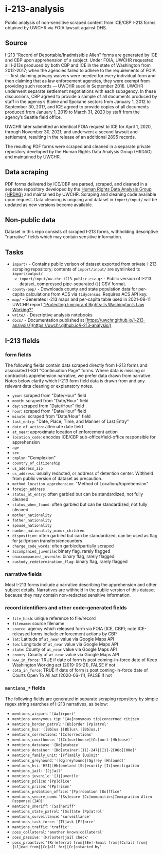 #  i-213-analysis

Public analysis of non-sensitive scraped content from ICE/CBP I-213 forms obtained by UWCHR via FOIA lawsuit against DHS.

## Source

I-213 "Record of Deportable/Inadmissible Alien" forms are generated by ICE and CBP upon apprehension of a subject. Under FOIA, UWCHR requested all I-213s produced by both CBP and ICE in the state of Washington from 2012-2017; when the agencies failed to adhere to the requirements of FOIA — first claiming privacy waivers were needed for every individual form and then claiming that as law enforcement agencies, they were exempt from providing such records — UWCHR sued in September 2018. UWCHR underwent separate settlement negotiations with each subagency. In these discussions, CBP agreed to provide a sample of all documents produced by staff in the agency’s Blaine and Spokane sectors from January 1, 2012 to September 30, 2017, and ICE agreed to provide copies of all documents produced from January 1, 2019 to March 31, 2020 by staff from the agency’s Seattle field office.

UWCHR later submitted an identical FOIA request to ICE for April 1, 2020, through November 30, 2021, and underwent a second lawsuit and settlement, resulting in the release of an additional 2895 records.

The resulting PDF forms were scraped and cleaned in a separate private repository developed by the Human Rights Data Analysis Group (HRDAG) and maintained by UWCHR.

## Data scraping

PDF forms delivered by ICE/CBP are parsed, scraped, and cleaned in a separate repository developed by the [Human Rights Data Analysis Group (HRDAG)](https://github.com/HRDAG/) and maintained by UWCHR. Scraping and cleaning code available upon request. Data cleaning is ongoing and dataset in `import/input/` will be updated as new versions become available.

## Non-public data

Dataset in this repo consists of scraped I-213 forms, withholding descriptive "narrative" fields which may contain sensitive information.

## Tasks

- `import/` - Contains public verison of dataset exported from private I-213 scraping repository; contents of `import/input/` are symlinked to `import/output/` 
  - `import/input/uw-chr-i213-public.csv.gz` - Public version of I-213 dataset, compressed pipe-separated (`|`) CSV format.
- `county-pop/` - Downloads county and state population data for per-capita calculations from ACS via `tidycensus`. Requires ACS API key.
- `map/` - Generates I-213 maps and per-capita table used in 2021-08-11 UWCHR report ["Protecting Immigrant Rights: Is Washington’s Law Working?"](https://jsis.washington.edu/humanrights/2021/08/11/protecting-immigrant-rights-is-washingtons-law-working/) 
- `write/` - Descriptive analysis notebooks
- `docs/` - Documentation published at [https://uwchr.github.io/i-213-analysis/](https://uwchr.github.io/i-213-analysis/)

## I-213 fields

### form fields

The following fields contain data scraped directly from I-213 forms and associated I-831 "Continuation Page" forms. Where data is missing or contradicts apprehension narrative, we prefer data drawn from narrative. Notes below clarify which I-213 form field data is drawn from and any relevant data cleaning or explanatory notes.

- `year`: scraped from "Date/Hour" field
- `month`: scraped from "Date/Hour" field
- `day`: scraped from "Date/Hour" field
- `hour`: scraped from "Date/Hour" field
- `minute`: scraped from "Date/Hour" field
- `last_entry`: "Date, Place, Time, and Manner of Last Entry"
- `date_of_action`: alternate date field
- `at_near`: approximate location of enforcement action
- `location_code`: encodes ICE/CBP sub-office/field-office responsible for apprehension
- `age`
- `sex`
- `cmplxn`: "Complexion"
- `country_of_citizenship`
- `us_address_zip`
- `us_address`: usually redacted, or address of detention center. Withheld from public version of dataset as precaution.
- `method_location_apprehension`: "Method of Location/Apprehension"
- `foreign_address`
- `status_at_entry`: often garbled but can be standardized, not fully cleaned
- `status_when_found`: often garbled but can be standardized, not fully cleaned
- `mother_nationality`
- `father_nationality`
- `spouse_nationality`
- `number_nationality_minor_children`:
- `disposition`: often garbled but can be standardized, can be used as flag for jail/prison transfers/encounters
- `charge_code_words`: often garbled/partially scraped
- `accompanied_juvenile`: binary flag, rarely flagged
- `unaccompanied_juvenile`: binary flag, rarely flagged
- `custody_redetermination_flag`: binary flag, rarely flagged

### narrative fields

Most I-213 forms include a narrative describing the apprehension and other subject details. Narratives are withheld in the public version of this dataset because they may contain non-redacted sensitive information.

### record identifiers and other code-generated fields

- `file_hash`: unique reference to file/record
- `filename`: source filename
- `source`: agency which released form via FOIA (ICE, CBP); note ICE-released forms include enforcement actions by CBP
- `lat`: Latitude of `at_near` value via Google Maps API
- `lon`: Longitude of `at_near` value via Google Maps API
- `state`: County of `at_near` value via Google Maps API
- `county`: County of `at_near` value via Google Maps API
- `kww_in_force`: TRUE if date of form is post coming-in-force date of Keep Washington Working act (2019-05-21), FALSE if not
- `cota_in_force`: TRUE if date of form is post coming-in-force date of Courts Open To All act (2020-06-11), FALSE if not

### `mentions_*` fields

The following fields are generated in separate scraping repository by simple regex string searches of I-213 narratives, as below:

- `mentions_airport`: `'[Aa]irport'`
- `mentions_anonymous_tip`: `'[Aa]nonymous tip|concerned citizen'`
- `mentions_border_patrol`: `'[Bb]order [Pp]atrol'`
- `mentions_bus`: `'([Bb]us |[Bb]us\.|[Bb]us,)'`
- `mentions_corrections`: `'[Cc]orrections'`
- `mentions_courthouse`: `'([Cc]ourthouse|[Cc]ourt [Hh]ouse)'`
- `mentions_database`: `'[Dd]atabase'`
- `mentions_detainer`: `'[Dd]etainer|[I1]-247|[I1]-2[0Oo][0Oo]'`
- `mentions_family_unit`: `'[Ff]amily [Uu]nit'`
- `mentions_greyhound`: `'([Gg]reyhound|[Gg]rey [Hh]ound)'`
- `mentions_hsi`: `'HSI|[Hh]omeland [Ss]ecurity [Ii]nvestigation'`
- `mentions_jail`: `'[Jj]ail'`
- `mentions_juvenile`: `'[Jj]uvenile'`
- `mentions_police`: `'[Pp]olice'`
- `mentions_prison`: `'[Pp]rison'`
- `mentions_probation_office`: `'[Pp]robation [Oo]ffice'`
- `mentions_secure_comm`: `'[Ss]ecure [Cc]ommunities|Immigration Alien Response|(IAR)'`
- `mentions_sheriff`: `'[Ss]heriff'`
- `mentions_state_patrol`: `'[Ss]tate [Pp]atrol'`
- `mentions_surveillance`: `'surveillance'`
- `mentions_task_force`: `'[Tt]ask [Ff]orce'`
- `mentions_traffic`: `'traffic'`
- `poss_collateral`: `'another known|collateral'`
- `poss_passive`: `'[Rr]oster|jail check' `
- `poss_proactive`: `'[Rr]eferral from|[Ee]-?mail from|[Cc]all from|[Ll]ead from|[Cc]all for|[Cc]ontacted by'`
